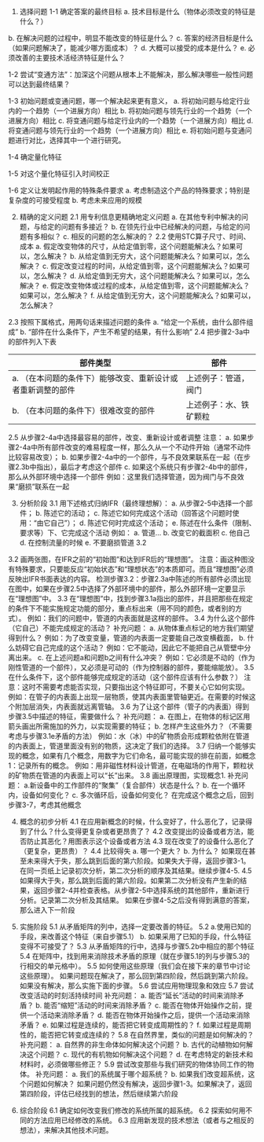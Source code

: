 1. 选择问题
1-1 确定答案的最终目标
a. 技术目标是什么（物体必须改变的特征是什么？）

b. 在解决问题的过程中，明显不能改变的特征是什么？
c. 答案的经济目标是什么（如果问题解决了，能减少哪方面成本）？
d. 大概可以接受的成本是什么？
e. 必须改善的主要技术活经济特征是什么？

1-2 尝试“变通方法”：加深这个问题从根本上不能解决，那么解决哪些一般性问题可以达到最终结果？

1-3 初始问题或变通问题，哪一个解决起来更有意义，
a. 将初始问题与给定行业内的一个趋势（一个进展方向）相比
b. 将初始问题与领先行业的一个趋势（一个进展方向）相比
c. 将变通问题与给定行业内的一个趋势（一个进展方向）相比
d. 将变通问题与领先行业的一个趋势（一个进展方向）相比
e. 将初始问题与变通问题进行对比，选择其中一个进行研究。

1-4 确定量化特征

1-5 对这个量化特征引入时间校正

1-6 定义让发明起作用的特殊条件要求
a. 考虑制造这个产品的特殊要求；特别是复杂度的可接受程度
b. 考虑未来应用的规模

2. 精确的定义问题
2.1 用专利信息更精确地定义问题
a. 在其他专利中解决的问题，与给定的问题有多接近？
b. 在领先行业中已经解决的问题，与给定的问题有多相似？
c. 相反的问题的怎么解决的？
2.2 使用STC算子尺寸、时间、成本
a. 假定改变物体的尺寸，从给定值到零，这个问题能解决么？如果可以，怎么解决？
b. 从给定值到无穷大，这个问题能解决么？如果可以，怎么解决？
c. 假定改变过程的时间，从给定值到零，这个问题能解决么？如果可以，怎么解决？
d. 从给定值到无穷大，这个问题能解决么？如果可以，怎么解决？
e. 假定改变物体或过程的成本，从给定值到零，这个问题能解决么？如果可以，怎么解决？
f. 从给定值到无穷大，这个问题能解决么？如果可以，怎么解决？

2.3 按照下属格式，用两句话来描述问题的条件
a. “给定一个系统，由什么部件组成”
b. “部件在什么条件下，产生不希望的结果，有什么影响”
2.4 把步骤2-3a中的部件列入下表

部件类型|部件
----------|---------
a. （在本问题的条件下）能够改变、重新设计或者重新调整的部件|上述例子：管道，阀门
b. （在本问题的条件下）很难改变的部件|上述例子：水、铁矿颗粒

2.5 从步骤2-4a中选择最容易的部件，改变、重新设计或者调整
注意：
a. 如果步骤2-4a中所有部件改变的难易程度一样，那么久从一个不动件开始（通常不动件比较容易改变）；
b. 如果步骤2-4a中的一个部件，与不良效果联系在一起（在步骤2.3b中指出），最后才考虑这个部件
c. 如果这个系统只有步骤2-4b中的部件，那么从外部环境中选择一个部件
例如：这里我们选择管道，因为阀门与不良效果“磨损”联系在一起

3. 分析阶段
3.1 用下述格式归纳IFR（最终理想解）：
a. 从步骤2-5中选择一个部件；
b. 陈述它的活动；
c. 陈述它如何完成这个活动（回答这个问题时使用：“由它自己”）；
d. 陈述它何时完成这个活动；
e. 陈述在什么条件（限制、要求等）下、它完成这个活动
例如： a. 管道... b. 改变它的截面积 c. 他自己 d. 在控制流量的时候 e. 不要磨损管道
3.2

3.2 画两张图，在IFR之前的“初始图”和达到IFR后的“理想图”。
注意：画这种图没有特殊要求，只要能反应“初始状态”和“理想状态”的本质即可。而且“理想图”必须反映出IFR书面表达的内容。
检测步骤3.2：步骤2.3a中陈述的所有部件必须出现在图中，如果在步骤2.5中选择了外部环境中的部件，那么外部环境一定要显示在“理想图”中。
3.3 在“理想图”中，找到步骤3.1a指出的部件，并且把那些在规定的条件下不能实施规定功能的部分，重点标出来（用不同的颜色，或者别的方式）。
例如：我们的问题中，管道的内表面就是这样的部件。
3.4 为什么这个部件（它自己）不能完成规定的活动？
补充问题：
a. 从物体重点标记的地方我们期望得到什么？
例如：为了改变变量，管道的内表面一定要能自己改变横截面，
b. 什么妨碍它自己完成的这个活动？
例如：它不能动，因此它不能把自己从管壁中分离出来。
c. 在上述问题a和问题b之间有什么冲突？
例如：它必须是不动的（作为刚性管道的一个部件），又必须是可动的（作为控制器的部件，要能缩能放）。
3.5 在什么条件下，这个部件能够完成规定的活动（这个部件应该有什么参数？）
注意：这时不需要考虑能否实现，只要指出这个特征即可，不要关心它如何实现。
例如：在管子的内表面上出现一层物质，使其内表面里管轴更近。在需要的时候这个附加层消失，内表面就远离管轴。
3.6 为了让这个部件（管子的内表面）得到步骤3.5中描述的特征，需要做什么？
补充问题：
a. 在图上，在物体的标记区用箭头画出所需施加的外力，以实现需要的特征；
b. 怎样产生这些外力？（不需要考虑与步骤3.1e矛盾的方法）
例如：水（冰）中的矿物质会形成颗粒依附在管道的内表面上，管道里面没有别的物质，这决定了我们的选择。
3.7 归纳一个能够实现的概念，如果有几个概念，用数字为它们命名，最可能实现的排在前面，如概念1：记录所有的概念。
例如：用非磁性材料设计管道，在电磁场的作用下，颗粒状的矿物质在管道的内表面上可以“长”出来。
3.8 画出原理图，实现概念1.
补充问题：
a.新设备中的工作部件的“聚集”（复合部件）状态是什么？
b. 在一个循环内，设备如何变化？
c. 多次循环后，设备如何变化？
在完成这个概念之后，回到步骤3-7，考虑其他概念

4. 概念的初步分析
4.1 在应用新概念的时候，什么变好了，什么恶化了，记录得到了什么？什么变得更复杂或者更昂贵了？
4.2 改变提出的设备或者方法，能否防止其恶化？用图表示这个设备或者方法
4.3 现在改变了的设备什么恶化了（更复杂，更昂贵）？
4.4 比较得失
a. 哪一个更大？
b. 为什么？
如果现在甚至未来得大于失，那么跳到后面的第六阶段。如果失大于得，返回步骤3-1。在同一页纸上记录初次分析，第二次分析的顺序及其结果。继续步骤4-5.
4.5 如果得大于失，那么跳到后面的第六阶段。如果第二次分析没有产生新的结果，返回步骤2-4并检查表格。从步骤2-5中选择系统的其他部件，重新进行分析。记录第二次分析及其结果。
如果在步骤4-5之后没有得到满意的答案，那么进入下一阶段
5. 实施阶段
5.1 从矛盾矩阵的列中，选择一定要改善的特征。
5.2
a.使用已知的手段，来改善这个特征（来自步骤5.1）
b. 如果采用了已知的手段，什么特征变得不可接受了？
5.3 从矛盾矩阵的行中，选择与步骤5.2b中相应的那个特征
5.4 在矩阵中，找到用来消除技术矛盾的原理（就在步骤5.1的列与步骤5.3的行相交的单元格中）。
5.5 如何使用这些原理（我们会在接下来的章节中讨论这些原理）。
如果问题现在解决了，那么回到第四阶段，然后跳到第六阶段。如果没有解决，那么实施下面的步骤。
5.6 尝试应用物理现象和效应
5.7 尝试改变活动的时刻活持续时间
补充问题：
a. 能否“延长”活动的时间来消除矛盾？
b. 能否“缩短”活动的时间来消除矛盾？
c. 能否在物体开始操作之前，提供一个活动来消除矛盾？
d. 能否在物体开始操作之后，提供一个活动来消除矛盾？
e. 如果过程是连续的，能否把它转变成周期性的？
f. 如果过程是周期性的，能否把它转变成连续的？
5.8 在自然界里，类似的问题是如何解决的？
补充问题：
a. 自然界的非生命体如何解决这个问题？
b. 古代的动植物如何解决这个问题？
c. 现代的有机物如何解决这个问题？
d. 在考虑特定的新技术和材料时，必须做哪些修正？
5.9 尝试改变那些与我们研究的物体协同工作的物体。
补充问题：
a. 我们的系统属于哪个超系统？
b. 如果我们改变超系统，这个问题如何解决？
如果问题仍然没有解决，返回步骤1-3。如果解决了，返回第四阶段，评估已经找到的想法，然后继续第六阶段

6. 综合阶段
6.1 确定如何改变我们修改的系统所属的超系统。
6.2 探索如何用不同的方法应用已经修改的系统。
6.3 应用新发现的技术想法（或者与之相反的想法），来解决其他技术问题。
